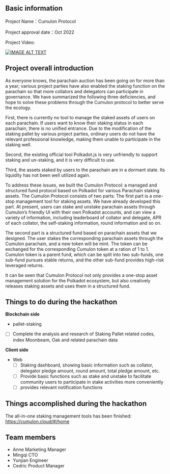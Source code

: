 ## Basic information

Project Name：Cumulon Protocol 

Project approval date：Oct 2022

Project Video: 

[![IMAGE ALT TEXT](http://img.youtube.com/vi/8MCJxVEJyII/0.jpg)](https://www.youtube.com/watch?v=8MCJxVEJyII "Cumulon Protocol")


## Project overall introduction

As everyone knows, the parachain auction has been going on for more than a year; various project parties have also enabled the staking function on the parachain so that more collators and delegators can participate in governance. We have summarized the following three deficiencies, and hope to solve these problems through the Cumulon protocol to better serve the ecology.

First, there is currently no tool to manage the staked assets of users on each parachain. If users want to know their staking status in each parachain, there is no unified entrance. Due to the modification of the staking pallet by various project parties, ordinary users do not have the relevant professional knowledge, making them unable to participate in the staking well.

Second, the existing official tool Polkadot.js is very unfriendly to support staking and un-staking, and it is very difficult to use.

Third, the assets staked by users to the parachain are in a dormant state. Its liquidity has not been well utilized again.

To address these issues, we built the Cumulon Protocol: a managed and structured fund protocol based on Polkadot for various Parachain staking assets.
The Cumulon Protocol consists of two parts:
The first part is a one-stop management tool for staking assets. We have already developed this part. At present, users can stake and unstake parachain assets through Cumulon’s friendly UI with their own Polkadot accounts, and can view a variety of information, including leaderboard of collator and delegate, APR of each collator, the self-staking information, round information and so on.

The second part is a structured fund based on parachain assets that we designed. The user stakes the corresponding parachain assets through the Cumulon parachain, and a new token will be mint. The token can be exchanged for the corresponding Cumulon token at a ration of 1 to 1. Cumulon token is a parent fund, which can be split into two sub-funds, one sub-fund pursues stable returns, and the other sub-fund provides high-risk leveraged returns.

It can be seen that Cumulon Protocol not only provides a one-stop asset management solution for the Polkadot ecosystem, but also creatively releases staking assets and uses them in a structured fund.

## Things to do during the hackathon

**Blockchain side**

-  pallet-staking
  - [ ] Complete the analysis and research of Staking Pallet related codes, index Moonbeam, Oak and related parachain data
  
**Client side**

- Web 
  - [ ] Staking dashboard, showing basic information such as collator, delegator pledge amount, round amount, total pledge amount, etc.
   - [ ] Provide basic functions such as stake and unstake to facilitate community users to participate in stake activities more conveniently
   - [ ] provides relevant notification functions

## Things accomplished during the hackathon
  The all-in-one staking management tools has been finished: 
  https://cumulon.cloud/#/home

## Team members

- Anne Marketing Manager
- Mingqi CTO
- Yunjian Engineer
- Cedric Product Manager
